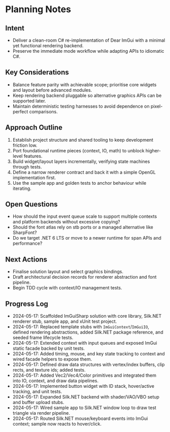 # Planning Notes

## Intent
- Deliver a clean-room C# re-implementation of Dear ImGui with a minimal yet functional rendering backend.
- Preserve the immediate mode workflow while adapting APIs to idiomatic C#.

## Key Considerations
- Balance feature parity with achievable scope; prioritise core widgets and layout before advanced modules.
- Keep rendering backend pluggable so alternative graphics APIs can be supported later.
- Maintain deterministic testing harnesses to avoid dependence on pixel-perfect comparisons.

## Approach Outline
1. Establish project structure and shared tooling to keep development friction low.
2. Port foundational runtime pieces (context, IO, math) to unblock higher-level features.
3. Build widget/layout layers incrementally, verifying state machines through tests.
4. Define a narrow renderer contract and back it with a simple OpenGL implementation first.
5. Use the sample app and golden tests to anchor behaviour while iterating.

## Open Questions
- How should the input event queue scale to support multiple contexts and platform backends without excessive copying?
- Should the font atlas rely on stb ports or a managed alternative like SharpFont?
- Do we target .NET 6 LTS or move to a newer runtime for span APIs and performance?

## Next Actions
- Finalise solution layout and select graphics bindings.
- Draft architectural decision records for renderer abstraction and font pipeline.
- Begin TDD cycle with context/IO management tests.

## Progress Log
- 2024-05-17: Scaffolded ImGuiSharp solution with core library, Silk.NET renderer stub, sample app, and xUnit test project.
- 2024-05-17: Replaced template stubs with `ImGuiContext`/`ImGuiIO`, defined rendering abstractions, added Silk.NET package reference, and seeded frame lifecycle tests.
- 2024-05-17: Extended context with input queues and exposed ImGui static facade backed by unit tests.
- 2024-05-17: Added timing, mouse, and key state tracking to context and wired facade helpers to expose them.
- 2024-05-17: Defined draw data structures with vertex/index buffers, clip rects, and texture ids; added tests.
- 2024-05-17: Added Vec2/Vec4/Color primitives and integrated them into IO, context, and draw data pipelines.
- 2024-05-17: Implemented button widget with ID stack, hover/active tracking, and unit tests.
- 2024-05-17: Expanded Silk.NET backend with shader/VAO/VBO setup and buffer upload stubs.
- 2024-05-17: Wired sample app to Silk.NET window loop to draw test triangle via render pipeline.
- 2024-05-17: Routed Silk.NET mouse/keyboard events into ImGui context; sample now reacts to hover/click.
